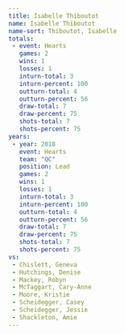 ```yaml
---
title: Isabelle Thiboutot
name: Isabelle Thiboutot
name-sort: Thiboutot, Isabelle
totals:
 - event: Hearts
   games: 2
   wins: 1
   losses: 1
   inturn-total: 3
   inturn-percent: 100
   outturn-total: 4
   outturn-percent: 56
   draw-total: 7
   draw-percent: 75
   shots-total: 7
   shots-percent: 75
years:
 - year: 2018
   event: Hearts
   team: "QC"
   position: Lead
   games: 2
   wins: 1
   losses: 1
   inturn-total: 3
   inturn-percent: 100
   outturn-total: 4
   outturn-percent: 56
   draw-total: 7
   draw-percent: 75
   shots-total: 7
   shots-percent: 75
vs:
 - Chislett, Geneva
 - Hutchings, Denise
 - Mackey, Robyn
 - McTaggart, Cary-Anne
 - Moore, Kristie
 - Scheidegger, Casey
 - Scheidegger, Jessie
 - Shackleton, Amie
---
```

